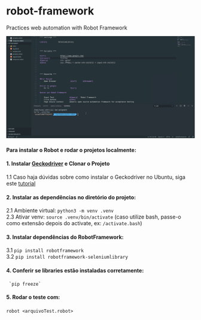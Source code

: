 # robot-framework
Practices web automation with Robot Framework

![Robot Gif](gif-robot.gif)


####  Para instalar o Robot e rodar o projetos localmente:  

#### 1. Instalar [Geckodriver](https://github.com/mozilla/geckodriver/releases/tag/v0.26.0) e Clonar o Projeto  
   1.1 Caso haja dúvidas sobre como instalar o Geckodriver no Ubuntu, siga este [tutorial](https://medium.com/beelabsolutions/baixando-e-configurando-o-geckodriver-no-ubuntu-dc2fe14d91c)  
#### 2. Instalar as dependências no diretório do projeto:  
   2.1 Ambiente virtual: `python3 -m venv .venv`  
   2.3  Ativar venv: `source .venv/bin/activate` (caso utilize bash, passe-o como extensão depois do activate, ex: `/activate.bash`) 
#### 3. Instalar dependências do RobotFramework: 
   3.1 `pip install robotframework`  
   3.2 `pip install robotframework-seleniumlibrary`  
#### 4. Conferir se libraries estão instaladas corretamente:  
     `pip freeze`
#### 5. Rodar o teste com:  
   `robot <arquivoTest.robot>`
